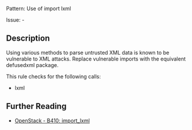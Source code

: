 Pattern: Use of import lxml

Issue: -

## Description

Using various methods to parse untrusted XML data is known to be vulnerable to
XML attacks. Replace vulnerable imports with the equivalent defusedxml
package.

This rule checks for the following calls:

  - lxml

## Further Reading

* [OpenStack - B410: import_lxml](https://docs.openstack.org/developer/bandit/api/bandit.blacklists.html#b410-import_lxml)

